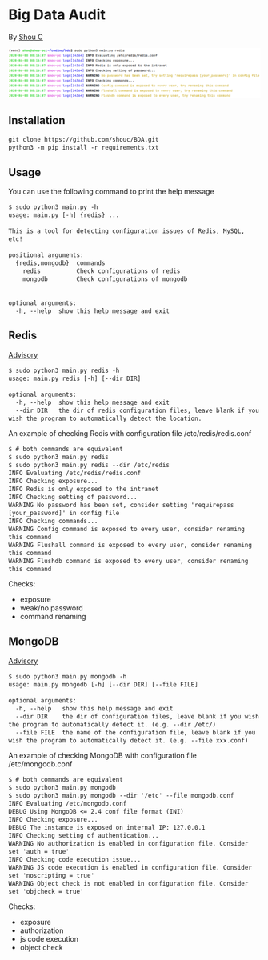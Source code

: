 Big Data Audit
==============

By [Shou C](https://github.com/shouc/)

![Output](examples/output.png)


Installation
-----
```
git clone https://github.com/shouc/BDA.git
python3 -m pip install -r requirements.txt
```


Usage
-----

You can use the following command to print the help message
```
$ sudo python3 main.py -h
usage: main.py [-h] {redis} ...

This is a tool for detecting configuration issues of Redis, MySQL, etc!

positional arguments:
  {redis,mongodb}  commands
    redis          Check configurations of redis
    mongodb        Check configurations of mongodb


optional arguments:
  -h, --help  show this help message and exit
```


Redis
-----
[Advisory](https://redis.io/topics/security)
```
$ sudo python3 main.py redis -h
usage: main.py redis [-h] [--dir DIR]

optional arguments:
  -h, --help  show this help message and exit
  --dir DIR   the dir of redis configuration files, leave blank if you wish the program to automatically detect the location.
```

An example of checking Redis with configuration file /etc/redis/redis.conf
```
$ # both commands are equivalent
$ sudo python3 main.py redis
$ sudo python3 main.py redis --dir /etc/redis 
INFO Evaluating /etc/redis/redis.conf
INFO Checking exposure...
INFO Redis is only exposed to the intranet
INFO Checking setting of password...
WARNING No password has been set, consider setting 'requirepass [your_password]' in config file
INFO Checking commands...
WARNING Config command is exposed to every user, consider renaming this command
WARNING Flushall command is exposed to every user, consider renaming this command
WARNING Flushdb command is exposed to every user, consider renaming this command
```
Checks:
* exposure
* weak/no password
* command renaming

MongoDB
-----
[Advisory](https://docs.mongodb.com/manual/administration/security-checklist/)

```
$ sudo python3 main.py mongodb -h
usage: main.py mongodb [-h] [--dir DIR] [--file FILE]

optional arguments:
  -h, --help   show this help message and exit
  --dir DIR    the dir of configuration files, leave blank if you wish the program to automatically detect it. (e.g. --dir /etc/)
  --file FILE  the name of the configuration file, leave blank if you wish the program to automatically detect it. (e.g. --file xxx.conf)
```

An example of checking MongoDB with configuration file /etc/mongodb.conf
```
$ # both commands are equivalent
$ sudo python3 main.py mongodb
$ sudo python3 main.py mongodb --dir '/etc' --file mongodb.conf 
INFO Evaluating /etc/mongodb.conf
DEBUG Using MongoDB <= 2.4 conf file format (INI)
INFO Checking exposure...
DEBUG The instance is exposed on internal IP: 127.0.0.1
INFO Checking setting of authentication...
WARNING No authorization is enabled in configuration file. Consider set 'auth = true'
INFO Checking code execution issue...
WARNING JS code execution is enabled in configuration file. Consider set 'noscripting = true'
WARNING Object check is not enabled in configuration file. Consider set 'objcheck = true'
```
Checks:
* exposure
* authorization
* js code execution
* object check

